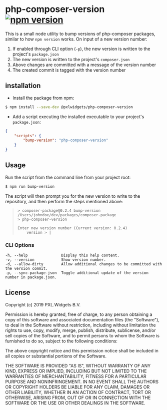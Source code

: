 # php-composer-version [![npm version](https://badge.fury.io/js/%40pxlwidgets%2Fphp-composer-version.svg)](https://badge.fury.io/js/%40pxlwidgets%2Fphp-composer-version)

This is a small node utility to bump versions of php-composer packages, 
similar to how `npm version` works. On input of a new version number:

1. If enabled through CLI option (`-p`), the new version is written to the project's `package.json`
2. The new version is written to the project's `composer.json`
3. Above changes are committed with a message of the version number
4. The created commit is tagged with the version number

## installation

- Install the package from npm:
```bash
$ npm install --save-dev @pxlwidgets/php-composer-version
```
- Add a script executing the installed executable to your project's `package.json`:

```json
{
    "scripts": {
        "bump-version": "php-composer-version"
    }
}
```
 
## Usage 

Run the script from the command line from your project root:

```bash
$ npm run bump-version
```
The script will then prompt you for the new version to write to the repository,
and then perform the steps mentioned above:

> ```text
> > composer-package@0.2.4 bump-version /Users/johndoe/dev/packages/composer-package
> > php-composer-version
>
> Enter new version number (Current version: 0.2.4)
>     version > |
> ``` 

### CLI Options
```text
-h, --help               Display this help content.
-v, --version            Show version number.
-d, --allow-dirty        Allow additional changes to be committed with the version commit.
-p, --sync-package-json  Toggle additional update of the version number in package.json.
```
## License

Copyright (c) 2019 PXL.Widgets B.V.

 Permission is hereby granted, free of charge, to any person
 obtaining a copy of this software and associated documentation
 files (the "Software"), to deal in the Software without
 restriction, including without limitation the rights to use,
 copy, modify, merge, publish, distribute, sublicense, and/or sell
 copies of the Software, and to permit persons to whom the
 Software is furnished to do so, subject to the following
 conditions:

 The above copyright notice and this permission notice shall be
 included in all copies or substantial portions of the Software.

 THE SOFTWARE IS PROVIDED "AS IS", WITHOUT WARRANTY OF ANY KIND,
 EXPRESS OR IMPLIED, INCLUDING BUT NOT LIMITED TO THE WARRANTIES
 OF MERCHANTABILITY, FITNESS FOR A PARTICULAR PURPOSE AND
 NONINFRINGEMENT. IN NO EVENT SHALL THE AUTHORS OR COPYRIGHT
 HOLDERS BE LIABLE FOR ANY CLAIM, DAMAGES OR OTHER LIABILITY,
 WHETHER IN AN ACTION OF CONTRACT, TORT OR OTHERWISE, ARISING
 FROM, OUT OF OR IN CONNECTION WITH THE SOFTWARE OR THE USE OR
 OTHER DEALINGS IN THE SOFTWARE.

